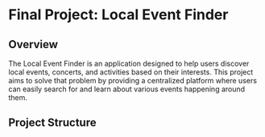 # Final Project: Local Event Finder

## Overview

The Local Event Finder is an application designed to help users discover local events, concerts, and activities based on their interests. This project aims to solve that problem by providing a centralized platform where users can easily search for and learn about various events happening around them.

## Project Structure